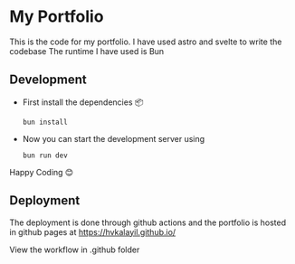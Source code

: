 
# My Portfolio

This is the code for my portfolio. I have used astro and svelte to write the codebase
The runtime I have used is Bun

## Development

- First install the dependencies 📦

    `
    bun install
    `

- Now you can start the development server using

    `
    bun run dev
    `

Happy Coding 😊

## Deployment

The deployment is done through github actions and the portfolio is hosted in github pages at <https://hvkalayil.github.io/>

View the workflow in .github folder

